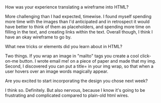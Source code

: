 How was your experience translating a wireframe into HTML?

More challenging than I had expected, timewise. I found myself spending more time with the images than I'd anticipated and in retrospect it would have better to think of them as placeholders, and spending more time on filling in the text, and creating links within the text. Overall though, I think I have an okay wireframe to go by.

What new tricks or elements did you learn about in HTML?

Two things. If you wrap an image in "mailto" tags you create a cool click-on-me button. I wrote email me! on a piece of paper and made that my img. Second, I discovered you can put a title= in your img wrap, so that when a user hovers over an image words magically appear.

Are you excited to start incorporating the design you chose next week?

I think so. Definitely. But also nervous, because I know it's going to be frustrating and complicated compared to plain-old html wires.
